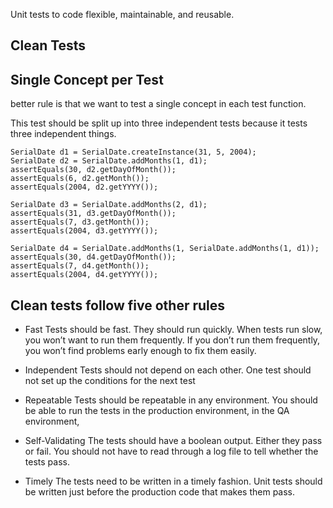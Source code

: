 Unit tests to code flexible, maintainable, and reusable. 

## Clean Tests

## Single Concept per Test

better rule is that we want to test a single concept in each test function.

This test should be split up into three independent tests
because it tests three independent things.
```
SerialDate d1 = SerialDate.createInstance(31, 5, 2004);
SerialDate d2 = SerialDate.addMonths(1, d1);
assertEquals(30, d2.getDayOfMonth());
assertEquals(6, d2.getMonth());
assertEquals(2004, d2.getYYYY());

SerialDate d3 = SerialDate.addMonths(2, d1);
assertEquals(31, d3.getDayOfMonth());
assertEquals(7, d3.getMonth());
assertEquals(2004, d3.getYYYY());

SerialDate d4 = SerialDate.addMonths(1, SerialDate.addMonths(1, d1));
assertEquals(30, d4.getDayOfMonth());
assertEquals(7, d4.getMonth());
assertEquals(2004, d4.getYYYY());
```


## Clean tests follow five other rules

* Fast Tests should be fast. They should run quickly.
When tests run slow, you won’t want
to run them frequently. If you don’t run them frequently, you won’t find problems early
enough to fix them easily.

* Independent Tests should not depend on each other. One test should not set up the conditions
for the next test

* Repeatable Tests should be repeatable in any environment. You should be able to run the
tests in the production environment, in the QA environment,

* Self-Validating The tests should have a boolean output. Either they pass or fail. You
should not have to read through a log file to tell whether the tests pass. 

* Timely The tests need to be written in a timely fashion. Unit tests should be written just
before the production code that makes them pass.